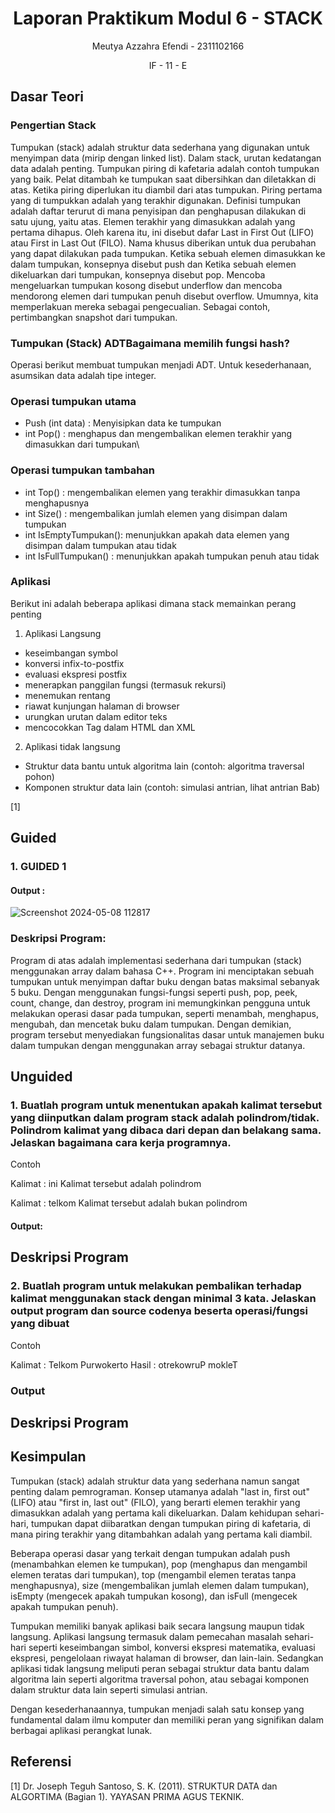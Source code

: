 # <h1 align="center">Laporan Praktikum Modul 6 - STACK</h1>
<p align="center">Meutya Azzahra Efendi - 2311102166</p>
<p align="center">IF - 11 - E</p>

## Dasar Teori

### Pengertian Stack
  Tumpukan (stack) adalah struktur data sederhana yang digunakan untuk menyimpan data (mirip dengan linked list). Dalam stack, urutan kedatangan data adalah penting. Tumpukan piring di kafetaria adalah contoh tumpukan yang baik. Pelat ditambah ke tumpukan saat dibersihkan dan diletakkan di atas. Ketika piring diperlukan itu diambil dari atas tumpukan. Piring pertama yang di tumpukkan adalah yang terakhir digunakan.
  Definisi tumpukan adalah daftar terurut di mana penyisipan dan penghapusan dilakukan di satu ujung, yaitu atas. Elemen terakhir yang dimasukkan adalah yang pertama dihapus. Oleh karena itu, ini disebut dafar Last in First Out (LIFO) atau First in Last Out (FILO).
  Nama khusus diberikan untuk dua perubahan yang dapat dilakukan pada tumpukan. Ketika sebuah elemen dimasukkan ke dalam tumpukan, konsepnya disebut push dan Ketika sebuah elemen dikeluarkan dari tumpukan, konsepnya disebut pop. Mencoba mengeluarkan tumpukan kosong disebut underflow dan mencoba mendorong elemen dari tumpukan penuh disebut overflow. Umumnya, kita memperlakuan mereka sebagai pengecualian. Sebagai contoh, pertimbangkan snapshot dari tumpukan.

### Tumpukan (Stack) ADTBagaimana memilih fungsi hash?
Operasi berikut membuat tumpukan menjadi ADT. Untuk kesederhanaan, asumsikan data adalah tipe integer.
### Operasi tumpukan utama
-	Push (int data) : Menyisipkan data ke tumpukan
-	int Pop() : menghapus dan mengembalikan elemen terakhir yang dimasukkan dari tumpukan\
### Operasi tumpukan tambahan 
-	int Top() : mengembalikan elemen yang terakhir dimasukkan  tanpa menghapusnya
-	int Size() : mengembalikan jumlah elemen yang disimpan dalam tumpukan
-	int IsEmptyTumpukan(): menunjukkan apakah data elemen yang disimpan dalam tumpukan atau tidak
-	int IsFullTumpukan() : menunjukkan apakah tumpukan penuh atau tidak
### Aplikasi
Berikut ini adalah beberapa aplikasi dimana stack memainkan perang penting
1.	Aplikasi Langsung
-	keseimbangan symbol
-	konversi infix-to-postfix
-	evaluasi ekspresi postfix
-	menerapkan panggilan fungsi (termasuk rekursi)
-	menemukan rentang
-	riawat kunjungan halaman di browser
-	urungkan urutan dalam editor teks
-	mencocokkan Tag dalam HTML dan XML
2.	Aplikasi tidak langsung
-	Struktur data bantu untuk algoritma lain (contoh: algoritma traversal pohon)
-	Komponen struktur data lain (contoh: simulasi antrian, lihat antrian Bab)

[1]

## Guided 

### 1. GUIDED 1

#### Output :
![Screenshot 2024-05-08 112817](https://github.com/meutyaazzahra/Struktur-Data-Assigment/assets/161669000/1883a1a8-3dbc-4781-927c-90075a77d4af)

### Deskripsi Program:
Program di atas adalah implementasi sederhana dari tumpukan (stack) menggunakan array dalam bahasa C++. Program ini menciptakan sebuah tumpukan untuk menyimpan daftar buku dengan batas maksimal sebanyak 5 buku. Dengan menggunakan fungsi-fungsi seperti push, pop, peek, count, change, dan destroy, program ini memungkinkan pengguna untuk melakukan operasi dasar pada tumpukan, seperti menambah, menghapus, mengubah, dan mencetak buku dalam tumpukan.
Dengan demikian, program tersebut menyediakan fungsionalitas dasar untuk manajemen buku dalam tumpukan dengan menggunakan array sebagai struktur datanya.

## Unguided 
### 1. Buatlah program untuk menentukan apakah kalimat tersebut yang diinputkan dalam program stack adalah polindrom/tidak. Polindrom kalimat yang dibaca dari depan dan belakang sama. Jelaskan bagaimana cara kerja programnya.
Contoh

Kalimat : ini
Kalimat tersebut adalah polindrom

Kalimat : telkom
Kalimat tersebut adalah bukan polindrom

#### Output:


## Deskripsi Program


### 2. Buatlah program untuk melakukan pembalikan terhadap kalimat menggunakan stack dengan minimal 3 kata. Jelaskan output program dan source codenya beserta operasi/fungsi yang dibuat
Contoh

Kalimat : Telkom Purwokerto
Hasil : otrekowruP mokleT

### Output

## Deskripsi Program
## Kesimpulan
Tumpukan (stack) adalah struktur data yang sederhana namun sangat penting dalam pemrograman. Konsep utamanya adalah "last in, first out" (LIFO) atau "first in, last out" (FILO), yang berarti elemen terakhir yang dimasukkan adalah yang pertama kali dikeluarkan. Dalam kehidupan sehari-hari, tumpukan dapat diibaratkan dengan tumpukan piring di kafetaria, di mana piring terakhir yang ditambahkan adalah yang pertama kali diambil.

Beberapa operasi dasar yang terkait dengan tumpukan adalah push (menambahkan elemen ke tumpukan), pop (menghapus dan mengambil elemen teratas dari tumpukan), top (mengambil elemen teratas tanpa menghapusnya), size (mengembalikan jumlah elemen dalam tumpukan), isEmpty (mengecek apakah tumpukan kosong), dan isFull (mengecek apakah tumpukan penuh).

Tumpukan memiliki banyak aplikasi baik secara langsung maupun tidak langsung. Aplikasi langsung termasuk dalam pemecahan masalah sehari-hari seperti keseimbangan simbol, konversi ekspresi matematika, evaluasi ekspresi, pengelolaan riwayat halaman di browser, dan lain-lain. Sedangkan aplikasi tidak langsung meliputi peran sebagai struktur data bantu dalam algoritma lain seperti algoritma traversal pohon, atau sebagai komponen dalam struktur data lain seperti simulasi antrian.

Dengan kesederhanaannya, tumpukan menjadi salah satu konsep yang fundamental dalam ilmu komputer dan memiliki peran yang signifikan dalam berbagai aplikasi perangkat lunak.

## Referensi
[1] Dr. Joseph Teguh Santoso, S. K. (2011). STRUKTUR DATA dan ALGORTIMA (Bagian 1). YAYASAN PRIMA AGUS TEKNIK.
